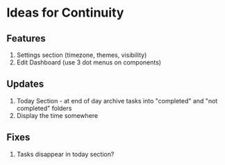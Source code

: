 # Ideas for Continuity

## Features
1. Settings section (timezone, themes, visibility)
2. Edit Dashboard (use 3 dot menus on components)

## Updates
1. Today Section - at end of day archive tasks into "completed" and "not completed" folders
2. Display the time somewhere

## Fixes
1. Tasks disappear in today section?